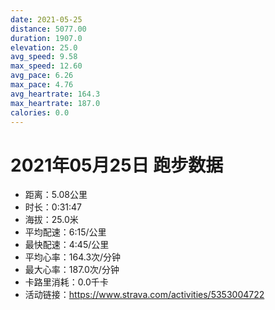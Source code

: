 ```yaml
---
date: 2021-05-25
distance: 5077.00
duration: 1907.0
elevation: 25.0
avg_speed: 9.58
max_speed: 12.60
avg_pace: 6.26
max_pace: 4.76
avg_heartrate: 164.3
max_heartrate: 187.0
calories: 0.0
---
```


# 2021年05月25日 跑步数据

- 距离：5.08公里
- 时长：0:31:47
- 海拔：25.0米
- 平均配速：6:15/公里
- 最快配速：4:45/公里
- 平均心率：164.3次/分钟
- 最大心率：187.0次/分钟
- 卡路里消耗：0.0千卡
- 活动链接：https://www.strava.com/activities/5353004722
